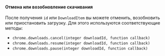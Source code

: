 #### Отмена или возобновление скачивания

После получения `id` или `DownloadItem` вы можете отменить, возобновить или приостановить загрузку. Для этого используются соответствующие методы:

* `chrome.downloads.cancel(integer downloadId, function callback)`
* `chrome.downloads.resume(integer downloadId, function callback)`
* `chrome.downloads.pause(integer downloadId, function callback)`



